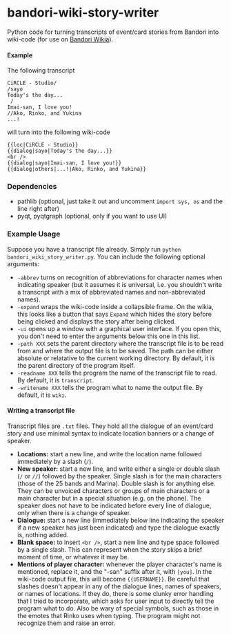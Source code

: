 # bandori-wiki-story-writer
Python code for turning transcripts of event/card stories from Bandori into wiki-code (for use on [Bandori Wikia](https://bandori.fandom.com)).

#### Example
The following transcript

```
CiRCLE - Studio/
/sayo
Today's the day...
 /
Imai-san, I love you!
//Ako, Rinko, and Yukina
...!
```

will turn into the following wiki-code

```
{{loc|CiRCLE - Studio}}
{{dialog|sayo|Today's the day...}}
<br />
{{dialog|sayo|Imai-san, I love you!}}
{{dialog|others|...!|Ako, Rinko, and Yukina}}
```
### Dependencies
- pathlib (optional, just take it out and uncomment `import sys, os` and the line right after)
- pyqt, pyqtgraph (optional, only if you want to use UI)

### Example Usage
Suppose you have a transcript file already. Simply run `python bandori_wiki_story_writer.py`. You can include the following optional arguments:
- `-abbrev` turns on recognition of abbreviations for character names when indicating speaker (but it assumes it is universal, i.e. you shouldn't write a transcript with a mix of abbreviated names and non-abbreviated names).
- `-expand` wraps the wiki-code inside a collapsible frame. On the wikia, this looks like a button that says `Expand` which hides the story before being clicked and displays the story after being clicked.
- `-ui` opens up a window with a graphical user interface. If you open this, you don't need to enter the arguments below this one in this list.
- `-path XXX` sets the parent directory where the transcript file is to be read from and where the output file is to be saved. The path can be either absolute or relatative to the current working directory. By default, it is the parent directory of the program itself.
- `-readname XXX` tells the program the name of the transcript file to read. By default, it is `transcript`.
- `-writename XXX` tells the program what to name the output file. By default, it is `wiki`.

#### Writing a transcript file
Transcript files are `.txt` files. They hold all the dialogue of an event/card story and use minimal syntax to indicate location banners or a change of speaker.
- **Locations:** start a new line, and write the location name followed immediately by a slash (`/`). 
- **New speaker:** start a new line, and write either a single or double slash (`/` or `//`) followed by the speaker. Single slash is for the main characters (those of the 25 bands and Marina). Double slash is for anything else. They can be unvoiced characters or groups of main characters or a main character but in a special situation (e.g. on the phone). The speaker does not have to be indicated before every line of dialogue, only when there is a change of speaker.
- **Dialogue:** start a new line (immediately below line indicating the speaker if a new speaker has just been indicated) and type the dialogue exactly is, nothing added.
- **Blank space:** to insert `<br />`, start a new line and type space followed by a single slash. This can represent when the story skips a brief moment of time, or whatever it may be.
- **Mentions of player character:** whenever the player character's name is mentioned, replace it, and the "-san" suffix after it, with `[you]`. In the wiki-code output file, this will become `{{USERNAME}}`.
Be careful that slashes doesn't appear in any of the dialogue lines, names of speakers, or names of locations. If they do, there is some clunky error handling that I tried to incorporate, which asks for user input to directly tell the program what to do. Also be wary of special symbols, such as those in the emotes that Rinko uses when typing. The program might not recognize them and raise an error.
